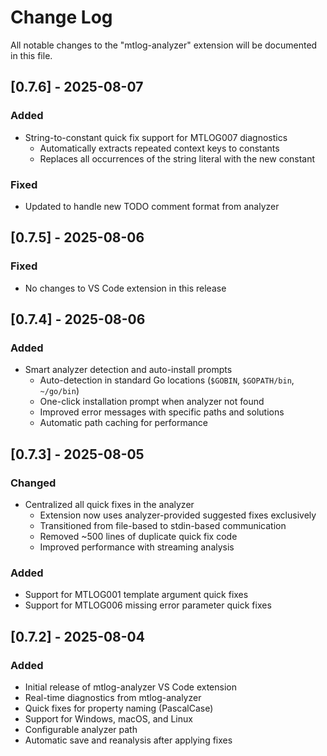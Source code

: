 # Change Log

All notable changes to the "mtlog-analyzer" extension will be documented in this file.

## [0.7.6] - 2025-08-07

### Added
- String-to-constant quick fix support for MTLOG007 diagnostics
  - Automatically extracts repeated context keys to constants
  - Replaces all occurrences of the string literal with the new constant

### Fixed
- Updated to handle new TODO comment format from analyzer

## [0.7.5] - 2025-08-06

### Fixed
- No changes to VS Code extension in this release

## [0.7.4] - 2025-08-06

### Added
- Smart analyzer detection and auto-install prompts
  - Auto-detection in standard Go locations (`$GOBIN`, `$GOPATH/bin`, `~/go/bin`)
  - One-click installation prompt when analyzer not found
  - Improved error messages with specific paths and solutions
  - Automatic path caching for performance

## [0.7.3] - 2025-08-05

### Changed
- Centralized all quick fixes in the analyzer
  - Extension now uses analyzer-provided suggested fixes exclusively
  - Transitioned from file-based to stdin-based communication
  - Removed ~500 lines of duplicate quick fix code
  - Improved performance with streaming analysis

### Added
- Support for MTLOG001 template argument quick fixes
- Support for MTLOG006 missing error parameter quick fixes

## [0.7.2] - 2025-08-04

### Added
- Initial release of mtlog-analyzer VS Code extension
- Real-time diagnostics from mtlog-analyzer
- Quick fixes for property naming (PascalCase)
- Support for Windows, macOS, and Linux
- Configurable analyzer path
- Automatic save and reanalysis after applying fixes
